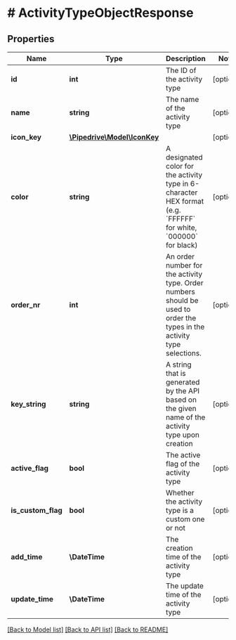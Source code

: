 # # ActivityTypeObjectResponse

## Properties

Name | Type | Description | Notes
------------ | ------------- | ------------- | -------------
**id** | **int** | The ID of the activity type | [optional]
**name** | **string** | The name of the activity type | [optional]
**icon_key** | [**\Pipedrive\Model\IconKey**](IconKey.md) |  | [optional]
**color** | **string** | A designated color for the activity type in 6-character HEX format (e.g. &#x60;FFFFFF&#x60; for white, &#x60;000000&#x60; for black) | [optional]
**order_nr** | **int** | An order number for the activity type. Order numbers should be used to order the types in the activity type selections. | [optional]
**key_string** | **string** | A string that is generated by the API based on the given name of the activity type upon creation | [optional]
**active_flag** | **bool** | The active flag of the activity type | [optional]
**is_custom_flag** | **bool** | Whether the activity type is a custom one or not | [optional]
**add_time** | **\DateTime** | The creation time of the activity type | [optional]
**update_time** | **\DateTime** | The update time of the activity type | [optional]

[[Back to Model list]](../../README.md#models) [[Back to API list]](../../README.md#endpoints) [[Back to README]](../../README.md)
